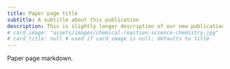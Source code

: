 ```yaml
---
title: Paper page title
subtitle: A subtitle about this publication
description: This is slightly longer description of our new publication about an interesting topic
# card_image: "assets/images/chemical-reaction-science-chemistry.jpg"
# card_title: null # used if card_image is null; defaults to title
---
```


Paper page markdown.
